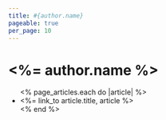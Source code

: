 ```yaml
---
title: #{author.name}
pageable: true
per_page: 10
---
```


<h1><%= author.name %></h1>

<ul>
  <% page_articles.each do |article| %>
    <li><%= link_to article.title, article %></li>
  <% end %>
</ul>